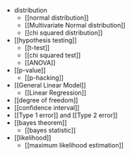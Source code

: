 - distribution
	- [[normal distribution]]
	- [[Multivariate Normal distribution]]
	- [[chi squared distribution]]
- [[hypothesis testing]]
	- [[t-test]]
	- [[chi squared test]]
	- [[ANOVA]]
- [[p-value]]
	- [[p-hacking]]
- [[General Linear Model]]
	- [[Linear Regression]]
- [[degree of freedom]]
- [[confidence interval]]
- [[Type 1 error]] and [[Type 2 error]]
- [[bayes theorem]]
	- [[bayes statistic]]
- [[likelihood]]
	- [[maximum likelihood estimation]]